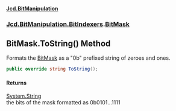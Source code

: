 #### [Jcd.BitManipulation](index.md 'index')
### [Jcd.BitManipulation.BitIndexers](Jcd.BitManipulation.BitIndexers.md 'Jcd.BitManipulation.BitIndexers').[BitMask](Jcd.BitManipulation.BitIndexers.BitMask.md 'Jcd.BitManipulation.BitIndexers.BitMask')

## BitMask.ToString() Method

Formats the [BitMask](Jcd.BitManipulation.BitIndexers.BitMask.md 'Jcd.BitManipulation.BitIndexers.BitMask') as a "0b" prefixed string of zeroes and ones.

```csharp
public override string ToString();
```

#### Returns
[System.String](https://docs.microsoft.com/en-us/dotnet/api/System.String 'System.String')  
the bits of the mask formatted as 0b0101...1111